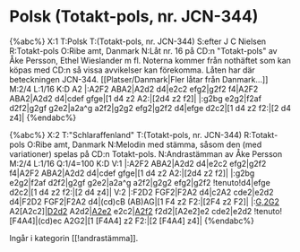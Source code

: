 # Polsk  (Totakt-pols, nr. JCN-344)

{%abc%}
X:1
T:Polsk 
T:(Totakt-pols, nr. JCN-344)
S:efter J C Nielsen
R:Totakt-pols
O:Ribe amt, Danmark
N:Låt nr. 16 på CD:n "Totakt-pols" av Åke Persson, Ethel Wieslander m fl. Noterna kommer från nothäftet som kan köpas med CD:n så vissa avvikelser kan förekomma. Låten har där beteckningen JCN-344. [[Platser/Danmark|Fler låtar från Danmark...]]
M:2/4
L:1/16
K:D
A2 |:A2F2 ABA2|A2d2 d4|e2c2 efg2|g2f2 f4|A2F2 ABA2|A2d2 d4|cdef gfge|[1 d4 z2 A2:|[2d4 z2 f2]|
|:g2bg e2g2|f2af d2f2|g2gf g2e2|a2a^g a2f2|g2g2 efg2|g2f2 d4|efge d2c2|[1 d4 z2 f2:|[2 d4 z4]|
{%endabc%}


{%abc%}
X:2
T:"Schlaraffenland"
T:(Totakt-pols, nr. JCN-344)
R:Totakt-pols
O:Ribe amt, Danmark
N:Melodin med stämma, såsom den (med variationer) spelas på CD:n Totakt-pols.
N:Andrastämman av Åke Persson
M:2/4
L:1/16
Q:1/4=100
K:D
V:1
|:A2F2 ABA2|A2d2 d4|e2c2 efg2|g2f2 f4|A2F2 ABA2|A2d2 d4|cdef gfge|[1 d4 z2 A2:|[2d4 z2 f2]|
|:g2bg e2g2|f2af d2f2|g2gf g2e2|a2a^g a2f2|g2g2 efg2|g2f2 !tenuto!d4|efge d2c2|[1 d4 z2 f2:|[2 d4 z4]|
V:2
|:F2D2 FGF2|F2A2 d4|c2A2 cde2|e2d2 d4|F2D2 FGF2|F2A2 d4|(cd)cB (AB)AG|[1 F4 z2 F2:|[2F4 z2 F2]|
|:[G,2G2](BG) A2[A2c2]|[D2d2](fd) A2d2|[A2e2](ed) e2c2|[A2f2](fe) f2d2|[A2e2]e2 cde2|e2d2 !tenuto![F4A4]|(cd)ec A2G2|[1 [F4A4] z2 F2:|[2 [F4A4] z4]|
{%endabc%}

Ingår i kategorin [[!andrastämma]].

